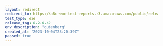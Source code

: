 ```yaml
---
layout: redirect
redirect_to: https://a8c-woo-test-reports.s3.amazonaws.com/public/release/8.2.0.40/gutenberg/e2e/index.html
test_type: e2e
release_tag: 8.2.0.40
env_description: "gutenberg"
created_at: "2023-10-04T23:20:39Z"
passed: true
---
```


